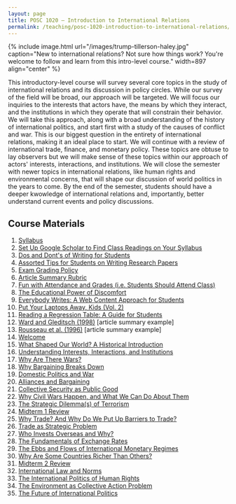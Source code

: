 ```yaml
---
layout: page
title: POSC 1020 – Introduction to International Relations
permalink: /teaching/posc-1020-introduction-to-international-relations/
---
```


{% include image.html url="/images/trump-tillerson-haley.jpg" caption="New to international relations? Not sure how things work? You're welcome to follow and learn from this intro-level course." width=897 align="center" %}

This introductory-level course will survey several core topics in the study of international relations and its discussion in policy circles. While our survey of the field will be broad, our approach will be targeted. We will focus our inquiries to the interests that actors have, the means by which they interact, and the institutions in which they operate that will constrain their behavior. We will take this approach, along with a broad understanding of the history of international politics, and start first with a study of the causes of conflict and war. This is our biggest question in the entirety of international relations, making it an ideal place to start. We will continue with a review of international trade, finance, and monetary policy. These topics are obtuse to lay observers but we will make sense of these topics within our approach of actors' interests, interactions, and institutions. We will close the semester with newer topics in international relations, like human rights and environmental concerns, that will shape our discussion of world politics in the years to come. By the end of the semester, students should have a deeper kwowledge of international relations and, importantly, better understand current events and policy discussions.

## Course Materials

1. [Syllabus](https://www.dropbox.com/s/nwofa0ii76nj6ok/posc1020-fall2017-syllabus.pdf?dl=0)
2. [Set Up Google Scholar to Find Class Readings on Your Syllabus](http://svmiller.com/blog/2017/07/set-up-google-scholar-to-find-class-readings/)
3. [Dos and Dont's of Writing for Students](http://svmiller.com/blog/2015/06/dos-and-donts-of-writing-for-students/)
4. [Assorted Tips for Students on Writing Research Papers](http://svmiller.com/blog/2015/12/assorted-tips-students-research-papers/)
5. [Exam Grading Policy](https://www.dropbox.com/s/apihjs7di81aqcv/svm-exam-grading-policy.pdf?dl=0)
6. [Article Summary Rubric](https://www.dropbox.com/s/9j66ns1g2briyv9/posc3610-article-summary-rubric.pdf?dl=0)
7. [Fun with Attendance and Grades (i.e. Students Should Attend Class)](http://svmiller.com/blog/2016/05/fun-with-attendance-grades/)
8. [The Educational Power of Discomfort](http://svmiller.com/blog/2016/05/educational-power-discomfort/)
9. [Everybody Writes: A Web Content Approach for Students](http://svmiller.com/blog/2016/05/everybody-writes-academic/)
10. [Put Your Laptops Away, Kids (Vol. 2)](http://svmiller.com/blog/2016/05/put-your-laptops-away-2/)
11. [Reading a Regression Table: A Guide for Students](http://svmiller.com/blog/2014/08/reading-a-regression-table-a-guide-for-students/)
12. [Ward and Gleditsch (1998)](https://www.dropbox.com/s/2zs0m2upcvuq3vf/svm-notes-wardgleditsch1998dp.pdf?dl=0) [article summary example]
13. [Rousseau et al. (1996)](https://www.dropbox.com/s/zl9lopus7pk2anq/svm-notes-rousseauetal1996adn.pdf?dl=0) [article summary example]
14. [Welcome](https://www.dropbox.com/s/zlqai195eiv3chy/posc1020-lecture-welcome.pdf?dl=0)
15. [What Shaped Our World? A Historical Introduction](https://www.dropbox.com/s/9gtnmyc86kjuc9u/posc1020-lecture-historical-intro.pdf?dl=0)
16. [Understanding Interests, Interactions, and Institutions](https://www.dropbox.com/s/mbq8emmkmckqc9g/posc1020-lecture-iii.pdf?dl=0)
17. [Why Are There Wars?](https://www.dropbox.com/s/encr8j1vbssy1nz/posc1020-lecture-war-1.pdf?dl=0)
18. [Why Bargaining Breaks Down](https://www.dropbox.com/s/tm5zq5dsbdvqxkj/posc1020-lecture-war-2.pdf?dl=0)
19. [Domestic Politics and War](https://www.dropbox.com/s/j8vhvyl8cdaswrw/posc1020-lecture-domestic-politics-1.pdf?dl=0)
20. [Alliances and Bargaining](https://www.dropbox.com/s/5q83b6o8fbajn39/posc1020-lecture-alliance-bargaining.pdf?dl=0)
21. [Collective Security as Public Good](https://www.dropbox.com/s/f1schm2kibq6yh4/posc1020-lecture-collective-security.pdf?dl=0)
22. [Why Civil Wars Happen, and What We Can Do About Them](https://www.dropbox.com/s/7k6zpkimiyua4yy/posc1020-lecture-civil-war.pdf?dl=0)
23. [The Strategic Dilemma(s) of Terrorism](https://www.dropbox.com/s/6uj5iwtkczek5lb/posc1020-lecture-terrorism.pdf?dl=0)
24. [Midterm 1 Review](https://www.dropbox.com/s/pxpacfvnpxkbt1c/posc1020-lecture-midterm1-review.pdf?dl=0)
25. [Why Trade? And Why Do We Put Up Barriers to Trade?](https://www.dropbox.com/s/tvok1sotmvv5683/posc1020-lecture-trade-1.pdf?dl=0)
26. [Trade as Strategic Problem](https://www.dropbox.com/s/eg9ub3aoontke5g/posc1020-lecture-trade-2.pdf?dl=0)
27. [Who Invests Overseas and Why?](https://www.dropbox.com/s/h5geozg2sn4xs57/posc1020-lecture-finance-1.pdf?dl=0)
28. [The Fundamentals of Exchange Rates](https://www.dropbox.com/s/7duojm1z99iti8h/posc1020-lecture-monetary-relations-1.pdf?dl=0)
29. [The Ebbs and Flows of International Monetary Regimes](https://www.dropbox.com/s/2qsfkdqdubc3tzo/posc1020-lecture-monetary-relations-2.pdf?dl=0)
30. [Why Are Some Countries Richer Than Others?](https://www.dropbox.com/s/1558wjyaq5wwtb9/posc1020-lecture-development-1.pdf?dl=0)
31. [Midterm 2 Review](https://www.dropbox.com/s/mg0qj0z1s1iqu94/posc1020-lecture-midterm2-review.pdf?dl=0)
32. [International Law and Norms](https://www.dropbox.com/s/nerg5leufnjofji/posc1020-lecture-intnl-law-1.pdf?dl=0)
33. [The International Politics of Human Rights](https://www.dropbox.com/s/ox3hinxhrvartoz/posc1020-lecture-human-rights-1.pdf?dl=0)
34. [The Environment as Collective Action Problem](https://www.dropbox.com/s/036g4nhkj7blsem/posc1020-lecture-environment-1.pdf?dl=0)
35. [The Future of International Politics](https://www.dropbox.com/s/3yd0lsxolxr9jkp/posc1020-lecture-future-1.pdf?dl=0)